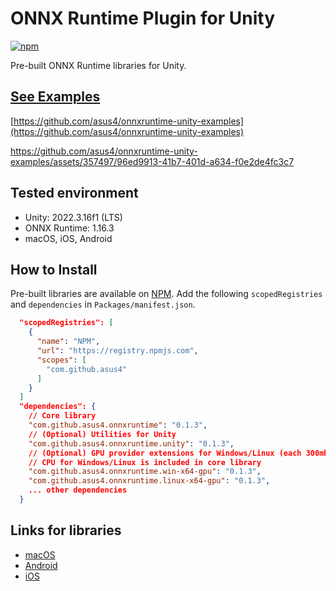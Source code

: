 # ONNX Runtime Plugin for Unity

[![npm](https://img.shields.io/npm/v/com.github.asus4.onnxruntime?label=npm)](https://www.npmjs.com/package/com.github.asus4.onnxruntime)

Pre-built ONNX Runtime libraries for Unity.

## [See Examples](https://github.com/asus4/onnxruntime-unity-examples)

[https://github.com/asus4/onnxruntime-unity-examples](https://github.com/asus4/onnxruntime-unity-examples)

<https://github.com/asus4/onnxruntime-unity-examples/assets/357497/96ed9913-41b7-401d-a634-f0e2de4fc3c7>

## Tested environment

- Unity: 2022.3.16f1 (LTS)
- ONNX Runtime: 1.16.3
- macOS, iOS, Android

## How to Install

Pre-built libraries are available on [NPM](https://www.npmjs.com/package/com.github.asus4.onnxruntime). Add the following `scopedRegistries` and `dependencies` in `Packages/manifest.json`.

```json
  "scopedRegistries": [
    {
      "name": "NPM",
      "url": "https://registry.npmjs.com",
      "scopes": [
        "com.github.asus4"
      ]
    }
  ]
  "dependencies": {
    // Core library
    "com.github.asus4.onnxruntime": "0.1.3",
    // (Optional) Utilities for Unity
    "com.github.asus4.onnxruntime.unity": "0.1.3",
    // (Optional) GPU provider extensions for Windows/Linux (each 300mb+)
    // CPU for Windows/Linux is included in core library
    "com.github.asus4.onnxruntime.win-x64-gpu": "0.1.3",
    "com.github.asus4.onnxruntime.linux-x64-gpu": "0.1.3",
    ... other dependencies
  }
```

## Links for libraries

- [macOS](https://github.com/microsoft/onnxruntime/releases/)
- [Android](https://central.sonatype.com/artifact/com.microsoft.onnxruntime/onnxruntime-android/versions)
- [iOS](https://github.com/CocoaPods/Specs/tree/master/Specs/3/a/a/onnxruntime-c)
